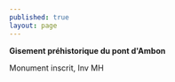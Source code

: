 ```yaml
---
published: true
layout: page
---
```

**Gisement préhistorique du pont d'Ambon**

Monument inscrit, Inv MH
